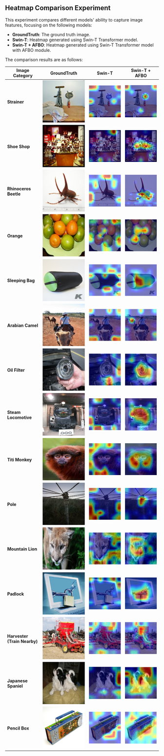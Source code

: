 ## Heatmap Comparison Experiment

This experiment compares different models' ability to capture image features, focusing on the following models:
- **GroundTruth**: The ground truth image.
- **Swin-T**: Heatmap generated using Swin-T Transformer model.
- **Swin-T + AFBO**: Heatmap generated using Swin-T Transformer model with AFBO module.

The comparison results are as follows:

| Image Category      | GroundTruth  | Swin-T  | Swin-T + AFBO  |
|---------------------|--------------|---------|----------------|
| **Strainer** | ![Strainer-GroundTruth](1-1.jpg) | ![Strainer-Swin](1-2.png) | ![Strainer-SwinAFBO](1-3.png) |
| **Shoe Shop**  | ![ShoeShop-GroundTruth](2-1.jpg) | ![ShoeShop-Swin](2-2.png) | ![ShoeShop-SwinAFBO](2-3.png) |
| **Rhinoceros Beetle** | ![Beetle-GroundTruth](3-1.jpg) | ![Beetle-Swin](3-2.png) | ![Beetle-SwinAFBO](3-3.png) |
| **Orange** | ![Orange-GroundTruth](4-1.jpg) | ![Orange-Swin](4-2.png) | ![Orange-SwinAFBO](4-3.png) |
| **Sleeping Bag** | ![SleepingBag-GroundTruth](5-1.jpg) | ![SleepingBag-Swin](5-2.png) | ![SleepingBag-SwinAFBO](5-3.png) |
| **Arabian Camel** | ![TitiMonkey-GroundTruth](6-1.jpg) | ![TitiMonkey-Swin](6-2.png) | ![TitiMonkey-SwinAFBO](6-3.png) |
| **Oil Filter** | ![Camel-GroundTruth](7-1.jpg) | ![Camel-Swin](7-2.png) | ![Camel-SwinAFBO](7-3.png) |
| **Steam Locomotive** | ![OilFilter-GroundTruth](8-1.jpg) | ![OilFilter-Swin](8-2.png) | ![OilFilter-SwinAFBO](8-3.png) |
| **Titi Monkey** | ![Pole-GroundTruth](9-1.jpg) | ![Pole-Swin](9-2.png) | ![Pole-SwinAFBO](9-3.png) |
| **Pole** | ![Locomotive-GroundTruth](10-1.jpg) | ![Locomotive-Swin](10-2.jpg) | ![Locomotive-SwinAFBO](10-3.png) |
| **Mountain Lion** | ![MountainLion-GroundTruth](11-1.jpg) | ![MountainLion-Swin](11-2.jpg) | ![MountainLion-SwinAFBO](11-3.jpg) |
| **Padlock** | ![Padlock-GroundTruth](12-1.jpg) | ![Padlock-Swin](12-2.jpg) | ![Padlock-SwinAFBO](12-3.jpg) |
| **Harvester (Train Nearby)** | ![Harvester-GroundTruth](13-1.jpg) | ![Harvester-Swin](13-2.png) | ![Harvester-SwinAFBO](13-3.png) |
| **Japanese Spaniel** | ![Spaniel-GroundTruth](14-1.jpg) | ![Spaniel-Swin](14-2.png) | ![Spaniel-SwinAFBO](14-3.png) |
| **Pencil Box** | ![PencilBox-GroundTruth](15-1.jpg) | ![PencilBox-Swin](15-2.png) | ![PencilBox-SwinAFBO](15-3.png) |
